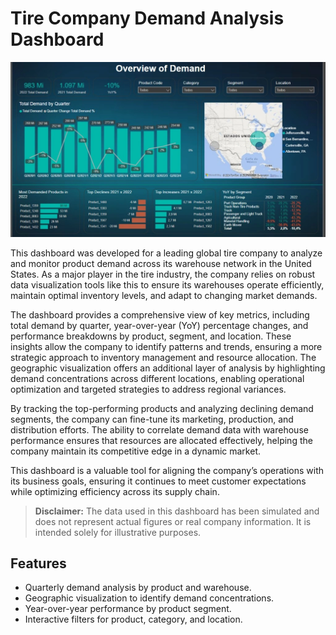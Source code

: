 # Tire Company Demand Analysis Dashboard

![Dashboard Preview](tire-demand-dashboard.jpg)

This dashboard was developed for a leading global tire company to analyze and monitor product demand across its warehouse network in the United States. As a major player in the tire industry, the company relies on robust data visualization tools like this to ensure its warehouses operate efficiently, maintain optimal inventory levels, and adapt to changing market demands.

The dashboard provides a comprehensive view of key metrics, including total demand by quarter, year-over-year (YoY) percentage changes, and performance breakdowns by product, segment, and location. These insights allow the company to identify patterns and trends, ensuring a more strategic approach to inventory management and resource allocation. The geographic visualization offers an additional layer of analysis by highlighting demand concentrations across different locations, enabling operational optimization and targeted strategies to address regional variances.

By tracking the top-performing products and analyzing declining demand segments, the company can fine-tune its marketing, production, and distribution efforts. The ability to correlate demand data with warehouse performance ensures that resources are allocated effectively, helping the company maintain its competitive edge in a dynamic market.

This dashboard is a valuable tool for aligning the company’s operations with its business goals, ensuring it continues to meet customer expectations while optimizing efficiency across its supply chain.

> **Disclaimer:** The data used in this dashboard has been simulated and does not represent actual figures or real company information. It is intended solely for illustrative purposes.

## Features
- Quarterly demand analysis by product and warehouse.
- Geographic visualization to identify demand concentrations.
- Year-over-year performance by product segment.
- Interactive filters for product, category, and location.
